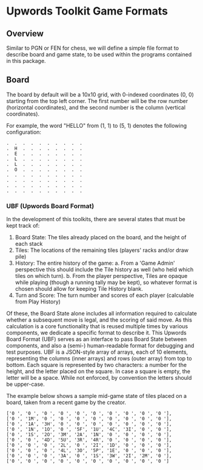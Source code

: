 # Upwords Toolkit Game Formats

## Overview

Similar to PGN or FEN for chess, we will define a simple file format to describe board and game state, to be used within the programs contained in this package.

## Board

The board by default will be a 10x10 grid, with 0-indexed coordinates (0, 0) starting from the top left corner. The first number will be the row number (horizontal coordinates), and the second number is the column (vertical coordinates).

For example, the word "HELLO" from (1, 1) to (5, 1) denotes the following configuration:

```
.  .  .  .  .  .  .  .  .  .
.  H  .  .  .  .  .  .  .  .
.  E  .  .  .  .  .  .  .  .
.  L  .  .  .  .  .  .  .  .
.  L  .  .  .  .  .  .  .  .
.  O  .  .  .  .  .  .  .  .
.  .  .  .  .  .  .  .  .  .
.  .  .  .  .  .  .  .  .  .
.  .  .  .  .  .  .  .  .  .
.  .  .  .  .  .  .  .  .  .
```

### UBF (Upwords Board Format)

In the development of this toolkits, there are several states that must be kept track of:

1. Board State: The tiles already placed on the board, and the height of each stack
2. Tiles: The locations of the remaining tiles (players' racks and/or draw pile)
3. History: The entire history of the game:
   a. From a 'Game Admin' perspective this should include the Tile history as well (who held which tiles on which turn).
   b. From the player perspective, Tiles are opaque while playing (though a running tally may be kept), so whatever format is chosen should allow for keeping Tile History blank.
4. Turn and Score: The turn number and scores of each player (calculable from Play History)

Of these, the Board State alone includes all information required to calculate whether a subsequent move is legal, and the scoring of said move. As this calculation is a core functionality that is reused multiple times by various components, we dedicate a specific format to describe it.
This Upwords Board Format (UBF) serves as an interface to pass Board State between components, and also a (semi-) human-readable format for debugging and test purposes. UBF is a JSON-style array of arrays, each of 10 elements, representing the columns (inner arrays) and rows (outer array) from top to bottom. Each square is represented by two characters: a number for the height, and the letter placed on the square. In case a square is empty, the letter will be a space. While not enforced, by convention the letters should be upper-case.

The example below shows a sample mid-game state of tiles placed on a board, taken from a recent game by the creator.

```
['0 ', '0 ', '0 ', '0 ', '0 ', '0 ', '0 ', '0 ', '0 ', '0 '],
['0 ', '1M', '0 ', '0 ', '0 ', '0 ', '0 ', '0 ', '0 ', '0 '],
['0 ', '1A', '3H', '0 ', '0 ', '0 ', '0 ', '0 ', '0 ', '0 '],
['0 ', '1N', '1O', '0 ', '5F', '1U', '4C', '3I', '0 ', '0 '],
['0 ', '1S', '2O', '3M', '2A', '1N', '0 ', '0 ', '0 ', '0 '],
['0 ', '0 ', '4D', '5U', '3R', '4R', '0 ', '0 ', '0 ', '0 '],
['0 ', '0 ', '0 ', '2L', '0 ', '2I', '1D', '0 ', '0 ', '0 '],
['0 ', '0 ', '0 ', '4L', '3O', '5P', '1E', '0 ', '0 ', '0 '],
['0 ', '0 ', '0 ', '3A', '0 ', '1S', '3W', '2I', '2M', '0 '],
['0 ', '0 ', '0 ', '0 ', '0 ', '0 ', '0 ', '0 ', '0 ', '0 ']
```
